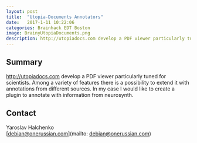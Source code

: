 ```yaml
---
layout: post
title:  "Utopia-Documents Annotators"
date:   2017-1-11 10:22:06
categories: Brainhack EDT Boston
image: BrainyUtopiaDocuments.png
description: http://utopiadocs.com develop a PDF viewer particularly tuned for scientists.
---
```

## Summary
http://utopiadocs.com develop a PDF viewer particularly tuned for scientists. Among a variety of features there is a possibility to extend it with annotations from different sources. In my case I would like to create a plugin to annotate with information from neurosynth.


## Contact  
Yaroslav Halchenko  
[debian@onerussian.com](mailto: debian@onerussian.com)  
